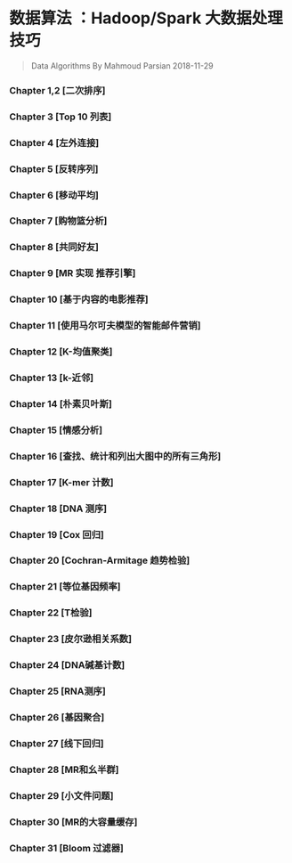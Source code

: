 # 数据算法 ：Hadoop/Spark 大数据处理技巧
> Data Algorithms
> By Mahmoud Parsian
> 2018-11-29

### Chapter 1,2 [二次排序]
### Chapter 3   [Top 10 列表]
### Chapter 4   [左外连接]
### Chapter 5   [反转序列] 
### Chapter 6   [移动平均] 
### Chapter 7   [购物篮分析] 
### Chapter 8   [共同好友] 
### Chapter 9   [MR 实现 推荐引擎] 
### Chapter 10  [基于内容的电影推荐] 
### Chapter 11  [使用马尔可夫模型的智能邮件营销] 
### Chapter 12  [K-均值聚类] 
### Chapter 13  [k-近邻] 
### Chapter 14  [朴素贝叶斯] 
### Chapter 15  [情感分析] 
### Chapter 16  [查找、统计和列出大图中的所有三角形] 
### Chapter 17  [K-mer 计数] 
### Chapter 18  [DNA 测序] 
### Chapter 19  [Cox 回归] 
### Chapter 20  [Cochran-Armitage 趋势检验] 
### Chapter 21  [等位基因频率] 
### Chapter 22  [T检验] 
### Chapter 23  [皮尔逊相关系数] 
### Chapter 24  [DNA碱基计数] 
### Chapter 25  [RNA测序] 
### Chapter 26  [基因聚合] 
### Chapter 27  [线下回归] 
### Chapter 28  [MR和幺半群] 
### Chapter 29  [小文件问题] 
### Chapter 30  [MR的大容量缓存] 
### Chapter 31  [Bloom 过滤器] 

